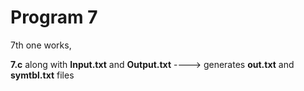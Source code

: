 # Program 7



7th one works, 


**7.c** along with **Input.txt** and **Output.txt** ----> generates **out.txt** and **symtbl.txt** files
